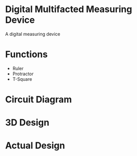 # Digital Multifacted Measuring Device
A digital measuring device

# Functions
* Ruler
* Protractor
* T-Square

# Circuit Diagram

# 3D Design

# Actual Design
